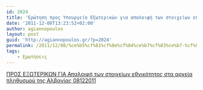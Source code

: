 ```yaml
---
id: 2024
title: 'Ερώτηση προς Υπουργείο Εξωτερικών για απαλοιφή των στοιχείων εθνικότητος στα αρχεία πληθυσμού της Αλβανίας 8-12-2011'
date: '2011-12-08T13:23:52+02:00'
author: agiannopoulos
layout: post
guid: 'http://agiannopoulos.gr/?p=2024'
permalink: /2011/12/08/%ce%b5%cf%81%cf%8e%cf%84%ce%b7%cf%83%ce%b7-%cf%80%cf%81%ce%bf%cf%82-%cf%85%cf%80%ce%bf%cf%85%cf%81%ce%b3%ce%b5%ce%af%ce%bf-%ce%b5%ce%be%cf%89%cf%84%ce%b5%cf%81%ce%b9%ce%ba%cf%8e%ce%bd-%ce%b3%ce%b9/
tags:
    - Ερωτήσεις
---
```


[ΠΡΟΣ ΕΞΩΤΕΡΙΚΩΝ ΓΙΑ Απαλοιφή των στοιχείων εθνικότητος στα αρχεία πληθυσμού της Αλβανίας 08122011](/wp-content/uploads/2012/04/cf80cf81cebfcf83-ceb5cebecf89cf84ceb5cf81ceb9cebacf89cebd-ceb3ceb9ceb1-ceb1cf80ceb1cebbcebfceb9cf86ceae-cf84cf89cebd-cf83cf84cebfceb9.doc)